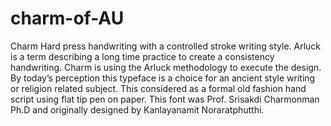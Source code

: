 # charm-of-AU
Charm
Hard press handwriting with a controlled stroke writing style. Arluck is a term describing a long time practice to create a consistency handwriting. Charm is using the Arluck methodology to execute the design. By today’s perception this typeface is a choice for an ancient style writing or religion related subject. This considered as a formal old fashion hand script using flat tip pen on paper. This font was Prof. Srisakdi Charmonman Ph.D and originally designed by Kanlayanamit Noraratphutthi.

